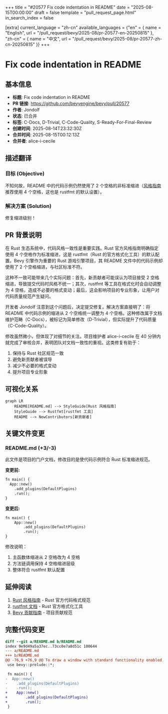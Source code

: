 +++
title = "#20577 Fix code indentation in README"
date = "2025-08-15T00:00:00"
draft = false
template = "pull_request_page.html"
in_search_index = false

[extra]
current_language = "zh-cn"
available_languages = {"en" = { name = "English", url = "/pull_request/bevy/2025-08/pr-20577-en-20250815" }, "zh-cn" = { name = "中文", url = "/pull_request/bevy/2025-08/pr-20577-zh-cn-20250815" }}
+++

# Fix code indentation in README

## 基本信息
- **标题**: Fix code indentation in README
- **PR 链接**: https://github.com/bevyengine/bevy/pull/20577
- **作者**: Jondolf
- **状态**: 已合并
- **标签**: C-Docs, D-Trivial, C-Code-Quality, S-Ready-For-Final-Review
- **创建时间**: 2025-08-14T23:32:30Z
- **合并时间**: 2025-08-15T00:12:13Z
- **合并者**: alice-i-cecile

## 描述翻译

### 目标 (Objective)

不知何故，README 中的代码示例仍然使用了 2 个空格的非标准缩进（[风格指南](https://github.com/rust-lang/rust/tree/HEAD/src/doc/style-guide/src)推荐使用 4 个空格，这也是 rustfmt 的默认设置）。

### 解决方案 (Solution)

修复缩进级别！

## PR 背景说明

在 Rust 生态系统中，代码风格一致性是重要实践。Rust 官方风格指南明确指定使用 4 个空格作为标准缩进，这是 rustfmt（Rust 的官方格式化工具）的默认配置。Bevy 引擎作为重要的 Rust 游戏引擎项目，其 README 文件中的代码示例却使用了 2 个空格缩进，与社区标准不符。

这种不一致可能带来几个实际问题：首先，新贡献者可能误认为项目接受 2 空格缩进，导致提交代码时风格不统一；其次，rustfmt 等工具在格式化时会自动调整为 4 空格，造成不必要的格式变动；最后，这会影响项目的专业形象，让用户对代码质量规范产生疑问。

开发者 Jondolf 注意到这个问题后，决定提交修复。解决方案直接明了：将 README 中代码示例的缩进从 2 个空格统一调整为 4 个空格。这种修改属于文档维护范畴（C-Docs），被标记为简单修改（D-Trivial），但实际提升了代码质量（C-Code-Quality）。

修改虽然微小，但体现了对细节的关注。项目维护者 alice-i-cecile 在 40 分钟内就完成了审核合并，表明团队对文档一致性的重视。这类修复有助于：
1. 保持与 Rust 社区规范一致
2. 避免新贡献者被误导
3. 减少不必要的格式变动
4. 提升项目专业形象

## 可视化关系

```mermaid
graph LR
    README[README.md] --> StyleGuide[Rust 风格指南]
    StyleGuide --> Rustfmt[rustfmt 工具]
    README --> NewContributors[新贡献者]
```

## 关键文件变更

### README.md (+3/-3)
此文件是项目的门户文档，修改目的是使代码示例符合 Rust 标准缩进规范。

**变更前:**
```markdown
fn main() {
  App::new()
    .add_plugins(DefaultPlugins)
    .run();
}
```

**变更后:**
```markdown
fn main() {
    App::new()
        .add_plugins(DefaultPlugins)
        .run();
}
```

修改说明：
1. 主函数体缩进从 2 空格改为 4 空格
2. 方法链调用保持 4 空格缩进层级
3. 整体符合 rustfmt 默认配置

## 延伸阅读

1. [Rust 风格指南](https://github.com/rust-lang/rust/tree/HEAD/src/doc/style-guide/src) - Rust 官方代码格式规范
2. [rustfmt 文档](https://rust-lang.github.io/rustfmt/) - Rust 官方格式化工具
3. [Bevy 贡献指南](https://github.com/bevyengine/bevy/blob/main/CONTRIBUTING.md) - 项目贡献规范

## 完整代码变更

```diff
diff --git a/README.md b/README.md
index 9e9d49a5a37ec..73cc0e7a8d51c 100644
--- a/README.md
+++ b/README.md
@@ -76,9 +76,9 @@ To draw a window with standard functionality enabled, use:
 use bevy::prelude::*;
 
 fn main() {
-  App::new()
-    .add_plugins(DefaultPlugins)
-    .run();
+    App::new()
+        .add_plugins(DefaultPlugins)
+        .run();
 }
```